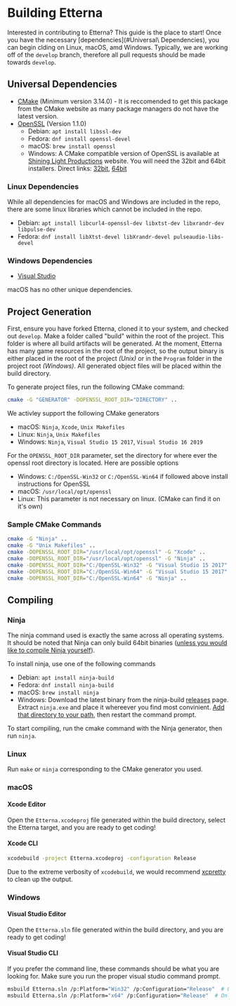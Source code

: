 # Building Etterna

Interested in contributing to Etterna? This guide is the place to start!
Once you have the necessary [dependencies](#Universal\ Dependencies), you can begin clding on Linux, macOS, amd Windows. Typically, we are working off of the `develop` branch, therefore all pull requests should be made towards `develop`.

## Universal Dependencies

- [CMake](https://cmake.org/download/) (Minimum version 3.14.0) - It is reccomended to get this package from the CMake website as many package managers do not have the latest version.
- [OpenSSL](https://www.openssl.org/) (Version 1.1.0)
  - Debian: `apt install libssl-dev`
  - Fedora: `dnf install openssl-devel`
  - macOS: `brew install openssl`
  - Windows: A CMake compatible version of OpenSSL is available at [Shining Light Productions](https://slproweb.com/products/Win32OpenSSL.html) website. You will need the 32bit and 64bit installers. Direct links: [32bit](https://slproweb.com/download/Win32OpenSSL-1_1_0j.exe), [64bit](https://slproweb.com/download/Win64OpenSSL-1_1_0j.exe)

### Linux Dependencies

While all dependencies for macOS and Windows are included in the repo, there are some linux libraries which cannot be included in the repo.

- Debian: `apt install libcurl4-openssl-dev libxtst-dev libxrandr-dev libpulse-dev`
- Fedora: `dnf install libXtst-devel libXrandr-devel pulseaudio-libs-devel`

### Windows Dependencies

- [Visual Studio](https://visualstudio.microsoft.com/downloads/)

macOS has no other unique dependencies.

## Project Generation

First, ensure you have forked Etterna, cloned it to your system, and checked out `develop`. Make a folder called "build" within the root of the project. This folder is where all build artifacts will be generated. At the moment, Etterna has many game resources in the root of the project, so the output binary is either placed in the root of the project *(Unix)* or in the `Program` folder in the project root *(Windows)*. All generated object files will be placed within the build directory.

To generate project files, run the following CMake command:

```bash
cmake -G "GENERATOR" -DOPENSSL_ROOT_DIR="DIRECTORY" ..
```

We activley support the following CMake generators

- macOS: `Ninja`, `Xcode`, `Unix Makefiles`
- Linux: `Ninja`, `Unix Makefiles`
- Windows: `Ninja`, `Visual Studio 15 2017`, `Visual Studio 16 2019`

For the `OPENSSL_ROOT_DIR` parameter, set the directory for where ever the openssl root directory is located. Here are possible options

- Windows: `C:/OpenSSL-Win32` or `C:/OpenSSL-Win64` if followed above install instructions for OpenSSL
- macOS: `/usr/local/opt/openssl`
- Linux: This parameter is not necessary on linux. (CMake can find it on it's own)

### Sample CMake Commands

```bash
cmake -G "Ninja" ..                                                                 # Linux Ninja
cmake -G "Unix Makefiles" ..                                                        # Linux Makefiles
cmake -DOPENSSL_ROOT_DIR="/usr/local/opt/openssl" -G "Xcode" ..                     # macOS Xcode
cmake -DOPENSSL_ROOT_DIR="/usr/local/opt/openssl" -G "Ninja" ..                     # macOS Ninja
cmake -DOPENSSL_ROOT_DIR="C:/OpenSSL-Win32" -G "Visual Studio 15 2017" -A Win32 ..  # 32bit Windows
cmake -DOPENSSL_ROOT_DIR="C:/OpenSSL-Win64" -G "Visual Studio 15 2017" -A x64 ..    # 64bit Windows
cmake -DOPENSSL_ROOT_DIR="C:/OpenSSL-Win64" -G "Ninja" ..                           # 64bit Windows
```

## Compiling

### Ninja

The ninja command used is exactly the same across all operating systems. It should be noted that Ninja can only build 64bit binaries ([unless you would like to compile Ninja yourself](https://github.com/ninja-build/ninja/issues/1339)).

To install ninja, use one of the following commands

- Debian: `apt install ninja-build`
- Fedora: `dnf install ninja-build`
- macOS: `brew install ninja`
- Windows: Download the latest binary from the ninja-build [releases](https://github.com/ninja-build/ninja/releases) page. Extract `ninja.exe` and place it whereever you find most convinient. [Add that directory to your path](https://www.howtogeek.com/118594/how-to-edit-your-system-path-for-easy-command-line-access/), then restart the command prompt.

To start compiling, run the cmake command with the Ninja generator, then run `ninja`.

### Linux

Run `make` or `ninja` corresponding to the CMake generator you used.

### macOS

#### Xcode Editor

Open the `Etterna.xcodeproj` file generated within the build directory, select the Etterna target, and you are ready to get coding!

#### Xcode CLI

```bash
xcodebuild -project Etterna.xcodeproj -configuration Release
```

Due to the extreme verbosity of `xcodebuild`, we would recommend [xcpretty](https://github.com/xcpretty/xcpretty) to clean up the output.

### Windows

#### Visual Studio Editor

Open the `Etterna.sln` file generated within the build directory, and you are ready to get coding!

#### Visual Studio CLI

If you prefer the command line, these commands should be what you are looking for. Make sure you run the proper visual studio command prompt.

```bash
msbuild Etterna.sln /p:Platform="Win32" /p:Configuration="Release"  # Only for 32bit CMake generator
msbuild Etterna.sln /p:Platform="x64" /p:Configuration="Release"  # Only for 64bit CMake generator
```
